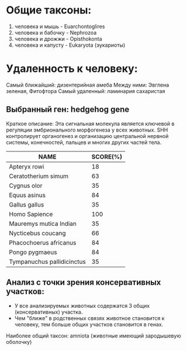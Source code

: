 # Общие таксоны:
1. человека и мышь - Euarchontoglires
2. человека и бабочку - Nephrozoa
3. человека и дрожжи - Opisthokonta
4. человека и капусту - Eukaryota (эукариоты)

# Удаленность к человеку:
Самый ближайший: дизентерийная амеба
Между ними: Эвглена зеленая, Фитофтора 
Самый удаленный: ламинария сахаристая

## Выбранный ген: hedgehog gene
Краткое описание: 
Эта сигнальная молекула является ключевой в регуляции эмбрионального 
морфогенеза у всех животных. SHH контролирует органогенез и организацию 
центральной нервной системы, конечностей, пальцев и многих других частей 
тела.


| NAME                      | SCORE(%) |
|---------------------------|----------|
| Apteryx rowi              | 18       |
| Ceratotherium simum       | 63       |
| Cygnus olor               | 35       |
| Equus asinus              | 84       |
| Gallus gallus             | 35       |
| Homo Sapience             | 100      |
| Mauremys mutica Indian    | 35       |
| Nycticebus coucang        | 66       |
| Phacochoerus africanus    | 84       |
| Pongo pygmaeus            | 84       |
| Tympanuchus pallidicinctus| 35       |


## Анализ с точки зрения консервативных участков:
* У все анализируемых животных содержатся 3 общих (консервативных) участка.
* Чем "ближе" в родственных связях животное становится к человеку, тем больше общих участков становится в генах.
 
Наиболее общий таксон: amniota (животные имеющий зародышевую оболочку)
